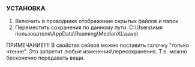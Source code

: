### УСТАНОВКА ###

1. Включить в проводнике отображение скрытых файлов и папок
2. Переместить сохранения по данному пути: C:\Users\\имя пользователя\AppData\Roaming\MedianXL\save\

ПРИМЕЧАНИЕ!!!! В свойстах сейвов можно поставить галочку "только чтение". Это запретит любые изменения\пересохранения. Т.е. можно бесконечно передавать вещи.
